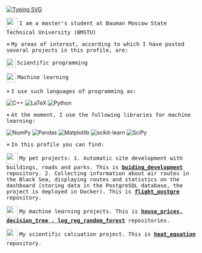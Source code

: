 <a href="https://git.io/typing-svg"><img src="https://readme-typing-svg.herokuapp.com?font=Winky+Sans&weight=600&size=30&letterSpacing=0.2rem&pause=1000&color=2185F7&center=true&width=435&lines=Hi+there%2C+I'm++Ivan!" alt="Typing SVG" /></a>

<img align="center" src="https://polymerbranch.com/wp-content/uploads/2023/11/mgtu.webp" weight="10" height="30"/>    <tt>I am a master's student at Bauman Moscow State Technical University (BMSTU)</tt>

$\diamond$ <tt>My areas of interest, according to which I have posted several projects in this profile, are:</tt>

<img align="center" src="https://avatars.mds.yandex.net/i?id=2e44f2ce3d3f889b90ce60c76dd99bf8_l-5173525-images-thumbs&n=13" weight="10" height="24"/> <tt>Scientific programming</tt>

<img align="center" src="https://banner2.cleanpng.com/20190106/hof/kisspng-artificial-intelligence-system-humanoid-robot-web-fraud-detection-5c31ddd5d97985.3285739615467719258908.jpg" weight="50" height="25"/> <tt>Machine learning</tt>

$\diamond$ <tt>I use such languages of programming as:</tt>

![C++](https://img.shields.io/badge/c++-%2300599C.svg?style=for-the-badge&logo=c%2B%2B&logoColor=white)
	![LaTeX](https://img.shields.io/badge/latex-%23008080.svg?style=for-the-badge&logo=latex&logoColor=white)
 ![Python](https://img.shields.io/badge/python-3670A0?style=for-the-badge&logo=python&logoColor=ffdd54)

$\diamond$ <tt>At the moment, I use the following libraries for machine learning:</tt>

 ![NumPy](https://img.shields.io/badge/numpy-%23013243.svg?style=for-the-badge&logo=numpy&logoColor=white)
  ![Pandas](https://img.shields.io/badge/pandas-%23150458.svg?style=for-the-badge&logo=pandas&logoColor=white)
  ![Matplotlib](https://img.shields.io/badge/Matplotlib-%23ffffff.svg?style=for-the-badge&logo=Matplotlib&logoColor=black)
  ![scikit-learn](https://img.shields.io/badge/scikit--learn-%23F7931E.svg?style=for-the-badge&logo=scikit-learn&logoColor=white)
  ![SciPy](https://img.shields.io/badge/SciPy-%230C55A5.svg?style=for-the-badge&logo=scipy&logoColor=%white)

$\diamond$ <tt>In this profile you can find:</tt>

<img align="center" src="https://www.svgrepo.com/show/366549/application-pet.svg" weight="10" height="30"/> <tt>My pet projects: 1. Automatic site development with buildings, roads and parks. This is <ins><b>[buiding_development](https://github.com/ivantozavr0/buiding_development)</b></ins> repository. 
2. Collecting information about air routes in the Black Sea, displaying routes and statistics on the dashboard (storing data in the PostgreSQL database, the project is deployed in Docker). This is <ins><b> [flight_postgre](https://github.com/ivantozavr0/flight_postgre) </b></ins> repository. </tt>

<img align="center" src="https://banner2.cleanpng.com/20180627/xwt/kisspng-robot-android-computer-icons-clip-art-5b33c5cf4efc70.8948349015301196313235.jpg" weight="10" height="30"/> <tt> My machine learning projects. This is <ins><b>[house_prices](https://github.com/ivantozavr0/house_prices), [decision_tree](https://github.com/ivantozavr0/decision_tree) , [log_reg_random_forest](https://github.com/ivantozavr0/log_reg_random_forest)</b></ins> repositories. </tt>

<img align="center" src="https://clipart-library.com/images_k/math-transparent/math-transparent-22.jpg" weight="10" height="30"/> <tt> My scientific calcuation project. This is <ins><b>[heat_equation](https://github.com/ivantozavr0/heat_equation) </b></ins> repository. </tt>
